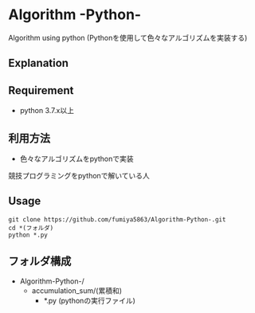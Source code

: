 # Algorithm -Python-
Algorithm using python
(Pythonを使用して色々なアルゴリズムを実装する)

## Explanation
## Requirement
- python 3.7.x以上

## 利用方法
- 色々なアルゴリズムをpythonで実装

競技プログラミングをpythonで解いている人

## Usage

```
git clone https://github.com/fumiya5863/Algorithm-Python-.git
cd *(フォルダ)
python *.py
```

## フォルダ構成
- Algorithm-Python-/
    - accumulation_sum/(累積和)
        - *.py (pythonの実行ファイル)
